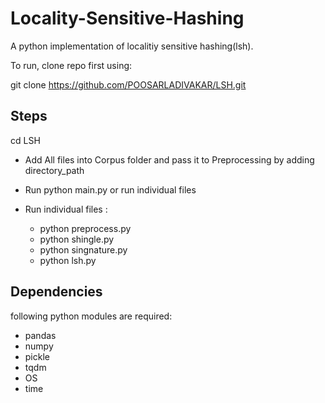 # Locality-Sensitive-Hashing

A python implementation of localitiy sensitive hashing(lsh).

To run, clone repo first using:

git clone https://github.com/POOSARLADIVAKAR/LSH.git

## Steps

cd LSH

- Add All files  into Corpus folder and pass it to Preprocessing by adding directory_path 

- Run python main.py or run individual files

- Run individual files :
    - python preprocess.py
    - python shingle.py
    - python singnature.py
    - python lsh.py

## Dependencies
following python modules are required:
- pandas
- numpy
- pickle
- tqdm
- OS
- time